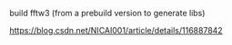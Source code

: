 build fftw3 (from a prebuild version to generate libs)

https://blog.csdn.net/NICAI001/article/details/116887842